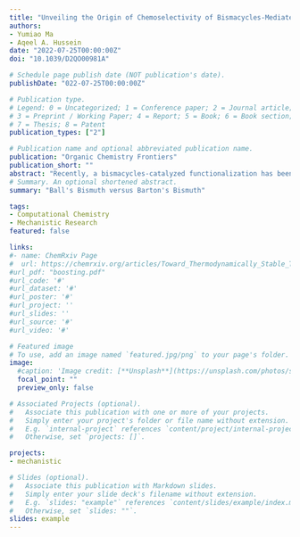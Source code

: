 ```yaml
---
title: "Unveiling the Origin of Chemoselectivity of Bismacycles-Mediated C─H Arylation of Phenols: From Mechanism Concept to New Coupling Design"
authors:
- Yumiao Ma
- Aqeel A. Hussein
date: "2022-07-25T00:00:00Z"
doi: "10.1039/D2QO00981A"

# Schedule page publish date (NOT publication's date).
publishDate: "022-07-25T00:00:00Z"

# Publication type.
# Legend: 0 = Uncategorized; 1 = Conference paper; 2 = Journal article;
# 3 = Preprint / Working Paper; 4 = Report; 5 = Book; 6 = Book section;
# 7 = Thesis; 8 = Patent
publication_types: ["2"]

# Publication name and optional abbreviated publication name.
publication: "Organic Chemistry Frontiers"
publication_short: ""
abstract: "Recently, a bismacycles-catalyzed functionalization has been presented as an elegant strategy to perform C─H arylation of phenols by Ball and co-workers. By density functional theory calculations, we performed thorough study on the mechanism, selectivity and electronic nature. Firstly, the reaction is initiated by an oxidative addition (OA) of aryl bismacycle by mCPBA which occurs through a stepwise mechanism, in which a rate-determining oxo-transfer is followed by the barrierless addition of mCBA. The resulting hexacoordinated Bi(V) intermediate which subsequently undergoes a rapid ligand exchange (LE) with phenol, followed by a fast reductive elimination (RE) to give the C–C bond formation product. Secondly, by exploring chemoselectivity for C─O versus C─C arylation, we disclose that the C─O bond RE leading to diphenylether exhibits a significantly higher barrier than the o-arylated RE by 4.3 kcal/mol, in sharp contrast to the previously reported unselective coupling with BiPh3Cl2 by Barton. The difference in chemoselectivity originates from a switch in the RE mechanism according to whether a LE with phenol undergoes prior to the Bi(V)/Bi(III) RE step. Under Ball’s conditions the stronger basicity of the hydroxide ligand ensures a fast LE to give hexacoordinated Bi─OAr intermediate that strongly favours the C─C bond formation, whereas in Barton’s work the LE could not occur, and the RE has to follow a concerted intramolecular proton-transfer mechanism, of which the chemoselectivity is low (0.8 kcal/mol). Thirdly, the effect of substitute groups and then the nature of the RE are studied using Hammett analysis, atomic charge analysis, and designed reaction modes, which all revealing that the C─C RE from Bi(V) is polar in nature. Finally, new Bi(III)/Bi(V) cross-coupling modes such as aryl-enolate and alkene-enolate couplings are designed and shown substantially reduced RE barriers for C─C bond formation and the chemoselective preference is increased remarkably."
# Summary. An optional shortened abstract.
summary: "Ball's Bismuth versus Barton's Bismuth"

tags:
- Computational Chemistry
- Mechanistic Research
featured: false

links:
#- name: ChemRxiv Page
#  url: https://chemrxiv.org/articles/Toward_Thermodynamically_Stable_Triplet_Carbenes/11336993
#url_pdf: "boosting.pdf"
#url_code: '#'
#url_dataset: '#'
#url_poster: '#'
#url_project: ''
#url_slides: ''
#url_source: '#'
#url_video: '#'

# Featured image
# To use, add an image named `featured.jpg/png` to your page's folder. 
image:
  #caption: 'Image credit: [**Unsplash**](https://unsplash.com/photos/s9CC2SKySJM)'
  focal_point: ""
  preview_only: false

# Associated Projects (optional).
#   Associate this publication with one or more of your projects.
#   Simply enter your project's folder or file name without extension.
#   E.g. `internal-project` references `content/project/internal-project/index.md`.
#   Otherwise, set `projects: []`.

projects:
- mechanistic

# Slides (optional).
#   Associate this publication with Markdown slides.
#   Simply enter your slide deck's filename without extension.
#   E.g. `slides: "example"` references `content/slides/example/index.md`.
#   Otherwise, set `slides: ""`.
slides: example
---
```


